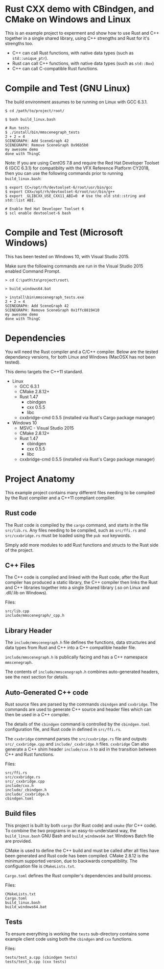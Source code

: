 # Rust CXX demo with CBindgen, and CMake on Windows and Linux

This is an example project to experment and show how to use Rust and
C++ together in a single shared library, using C++ strengths and Rust
for it's strengths too. 

- C++ can call Rust functions, with native data types (such as
  `std::unique_ptr`).
- Rust can call C++ functions, with native data types (such as
  `std::Box`)
- C++ can call C-compatible Rust functions.

# Compile and Test (GNU Linux)

The build environment assumes to be running on Linux with GCC 6.3.1.

``` shell
$ cd /path/to/project/root/

$ bash build_linux.bash

# Run tests
$ ./install/bin/mmscenegraph_tests
2 + 2 = 4
SCENEGRAPH: Add SceneGraph 42
SCENEGRAPH: Remove SceneGraph 0x96b5b0
my awesome demo
done with ThingC
```

Note: If you are using CentOS 7.8 and require the Red Hat Developer
Toolset 6 (GCC 6.3.1) for compatiblity with the VFX Reference Platform CY2018,
then you can use the following commands prior to running `build_linux.bash`:
```
$ export CC=/opt/rh/devtoolset-6/root/usr/bin/gcc
$ export CXX=/opt/rh/devtoolset-6/root/usr/bin/g++
$ export _GLIBCXX_USE_CXX11_ABI=0  # Use the old std::string and std::list ABI.

# Enable Red Hat Developer Toolset 6
$ scl enable devtoolset-6 bash
```

# Compile and Test (Microsoft Windows)

This has been tested on Windows 10, with Visual Studio 2015.

Make sure the following commands are run in the Visual Studio 2015 enabled Command Prompt.
``` shell
> cd C:\path\to\project\root\

> build_windows64.bat

> install\bin\mmscenegraph_tests.exe
2 + 2 = 4
SCENEGRAPH: Add SceneGraph 42
SCENEGRAPH: Remove SceneGraph 0x1ffc8819410
my awesome demo
done with ThingC
```

# Dependencies

You will need the Rust compiler and a C/C++ compiler.  Below are the
tested dependancy versions, for both Linux and Windows (MacOSX has not
been tested).

This demo targets the C++11 standard.

- Linux
  - GCC 6.3.1
  - CMake 2.8.12+
  - Rust 1.47
    - cbindgen
    - cxx 0.5.5
    - libc
  - cxxbridge-cmd 0.5.5 (installed via Rust's Cargo package manager)
- Windows 10
  - MSVC - Visual Studio 2015
  - CMake 2.8.12+
  - Rust 1.47
    - cbindgen
    - cxx 0.5.5
    - libc
  - cxxbridge-cmd 0.5.5 (installed via Rust's Cargo package manager)

# Project Anatomy

This example project contains many different files needing to be
compiled by the Rust compilier and a C++11 compliant compilier.

## Rust code

The Rust code is compiled by the `cargo` command, and starts in the
file `src/lib.rs`. Any files needing to be compiled, such as
`src/ffi.rs` and `src/cxxbridge.rs` must be loaded using the `pub mod`
keywords.

Simply add more modules to add Rust functions and structs to the Rust
side of the project.

## C++ Files

The C++ code is compiled and linked with the Rust code, after the Rust
compiler has produced a static library, the C++ compiler then links
the Rust and C++ libraries together into a single Shared library (.so
on Linux and .dll/.lib on Windows).

Files:
```
src/lib.cpp
include/mmscenegraph/_cpp.h
```

## Library Header

The `include/mmscenegraph.h` file defines the functions, data
structures and data types from Rust and C++ into a C++ compatible
header file.

`include/mmscenegraph.h` is publically facing and has a C++ namespace
`mmscenegraph`.

The contents of `include/mmscenegraph.h` combines auto-generated
headers, see the next section for details.

## Auto-Generated C++ code

Rust source files are parsed by the commands `cbindgen` and
`cxxbridge`. The commands are used to generate C++ source and header
files which can then be used in a C++ compiler.

The details of the `cbindgen` command is controlled by the
`cbindgen.toml` configuration file, and Rust code in defined in
`src/ffi.rs`.

The `cxxbridge` command parses the `src/cxxbridge.rs` file and outputs
`src/_cxxbridge.cpp` and `include/_cxxbridge.h` files. `cxxbridge` Can
also generate a C++ shim header `include/cxx.h` to aid in the
transition between C++ and Rust functions.

Files:
```
src/ffi.rs
src/cxxbridge.rs
src/_cxxbridge.cpp
include/cxx.h
include/_cbindgen.h
include/_cxxbridge.h
cbindgen.toml
```

## Build files

This project is built by both `cargo` (for Rust code) and `cmake` (for
C++ code). To combine the two programs in an easy-to-understand way,
the `build_linux.bash` GNU Bash and `build_windows64.bat` Windows
Batch file are provided.

CMake is used to define the C++ build and must be called after all
files have been generated and Rust code has been compiled. CMake
2.8.12 is the minimum supported version, due to backwards
compatibility. The configuation file is `CMakeLists.txt`.

`Cargo.toml` defines the Rust compiler's dependencies and build
process.

Files:
```
CMakeLists.txt
Cargo.toml
build_linux.bash
build_windows64.bat
```

## Tests

To ensure everything is working the `tests` sub-directory contains
some example client code using both the `cbindgen` and `cxx`
functions.

Files:
```
tests/test_a.cpp (cbindgen tests)
tests/test_b.cpp (cxx tests)
```

